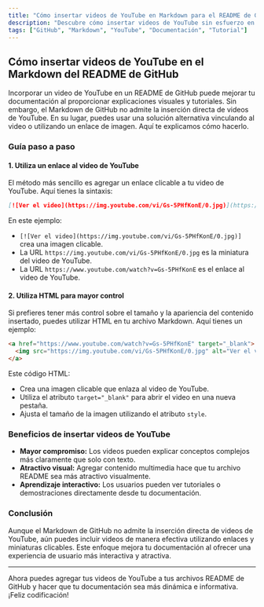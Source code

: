 ```yaml
---
title: "Cómo insertar videos de YouTube en Markdown para el README de GitHub"
description: "Descubre cómo insertar videos de YouTube sin esfuerzo en tu archivo README de GitHub utilizando Markdown. Mejora la visibilidad de tu proyecto y optimiza la documentación con tutoriales y demostraciones en video atractivas."
tags: ["GitHub", "Markdown", "YouTube", "Documentación", "Tutorial"]
---
```


## Cómo insertar videos de YouTube en el Markdown del README de GitHub

Incorporar un video de YouTube en un README de GitHub puede mejorar tu documentación al proporcionar explicaciones visuales y tutoriales. Sin embargo, el Markdown de GitHub no admite la inserción directa de videos de YouTube. En su lugar, puedes usar una solución alternativa vinculando al video o utilizando un enlace de imagen. Aquí te explicamos cómo hacerlo.

### Guía paso a paso

#### 1. Utiliza un enlace al video de YouTube

El método más sencillo es agregar un enlace clicable a tu video de YouTube. Aquí tienes la sintaxis:

```markdown
[![Ver el video](https://img.youtube.com/vi/Gs-5PHfKonE/0.jpg)](https://www.youtube.com/watch?v=Gs-5PHfKonE)
```

En este ejemplo:
- `[![Ver el video](https://img.youtube.com/vi/Gs-5PHfKonE/0.jpg)]` crea una imagen clicable.
- La URL `https://img.youtube.com/vi/Gs-5PHfKonE/0.jpg` es la miniatura del video de YouTube.
- La URL `https://www.youtube.com/watch?v=Gs-5PHfKonE` es el enlace al video de YouTube.

#### 2. Utiliza HTML para mayor control

Si prefieres tener más control sobre el tamaño y la apariencia del contenido insertado, puedes utilizar HTML en tu archivo Markdown. Aquí tienes un ejemplo:

```html
<a href="https://www.youtube.com/watch?v=Gs-5PHfKonE" target="_blank">
  <img src="https://img.youtube.com/vi/Gs-5PHfKonE/0.jpg" alt="Ver el video" style="width:100%; max-width:600px;">
</a>
```

Este código HTML:
- Crea una imagen clicable que enlaza al video de YouTube.
- Utiliza el atributo `target="_blank"` para abrir el video en una nueva pestaña.
- Ajusta el tamaño de la imagen utilizando el atributo `style`.

### Beneficios de insertar videos de YouTube

- **Mayor compromiso:** Los videos pueden explicar conceptos complejos más claramente que solo con texto.
- **Atractivo visual:** Agregar contenido multimedia hace que tu archivo README sea más atractivo visualmente.
- **Aprendizaje interactivo:** Los usuarios pueden ver tutoriales o demostraciones directamente desde tu documentación.

### Conclusión

Aunque el Markdown de GitHub no admite la inserción directa de videos de YouTube, aún puedes incluir videos de manera efectiva utilizando enlaces y miniaturas clicables. Este enfoque mejora tu documentación al ofrecer una experiencia de usuario más interactiva y atractiva.

---

Ahora puedes agregar tus videos de YouTube a tus archivos README de GitHub y hacer que tu documentación sea más dinámica e informativa. ¡Feliz codificación!